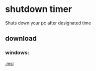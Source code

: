 # shutdown timer
 Shuts down your pc after designated time

## download

### windows:
[.msi](https://github.com/Zippy-boy/shutdown/raw/main/Shut%20Down%20Timer-0.2.0.msi "Download")
    
 
